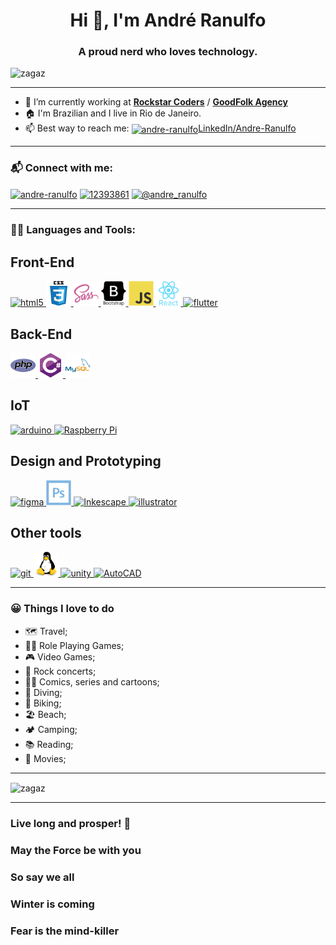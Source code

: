 <h1 align="center">Hi 👋, I'm André Ranulfo</h1>
<h3 align="center">A proud nerd who loves technology.</h3>
<p align="left"> <img src="https://komarev.com/ghpvc/?username=zagaz&label=Profile%20views&color=0e75b6&style=flat" alt="zagaz" /> </p>
<hr>

- 🔭 I’m currently working at <a  href="https://www.rockstarcoders.com/" target="_blank"><strong>Rockstar Coders</strong></a> / <a  href="https://goodfolk.agency/" target="_blank"><strong>GoodFolk Agency</strong></a>
- 🏠 I'm Brazilian and I live in Rio de Janeiro.
- 📫 Best way to reach me:  <a href="https://linkedin.com/in/andre-ranulfo" target="blank"><img align="center" src="https://raw.githubusercontent.com/rahuldkjain/github-profile-readme-generator/master/src/images/icons/Social/linked-in-alt.svg" alt="andre-ranulfo" height="30" width="40" />LinkedIn/Andre-Ranulfo</a>
<hr>
<h3 align="left">📬 Connect with me:</h3>
<p align="left">
<a href="https://linkedin.com/in/andre-ranulfo" target="blank"><img align="center" src="https://raw.githubusercontent.com/rahuldkjain/github-profile-readme-generator/master/src/images/icons/Social/linked-in-alt.svg" alt="andre-ranulfo" height="30" width="40" /></a>
<a href="https://stackoverflow.com/users/12393861" target="blank"><img align="center" src="https://raw.githubusercontent.com/rahuldkjain/github-profile-readme-generator/master/src/images/icons/Social/stack-overflow.svg" alt="12393861" height="30" width="40" /></a>
<a href="https://www.hackerearth.com/@andre_ranulfo" target="blank"><img align="center" src="https://raw.githubusercontent.com/rahuldkjain/github-profile-readme-generator/master/src/images/icons/Social/hackerearth.svg" alt="@andre_ranulfo" height="30" width="40" /></a>
</p>
<hr>
<h3 align="left">👨‍💻 Languages and Tools:</h3>

## Front-End

<a href="https://www.w3schools.com/html/" target="_blank" rel="noreferrer"> <img src="https://seeklogo.com/images/H/html5-logo-EF92D240D7-seeklogo.com.png" alt="html5"  height="40"/> </a> <a href="https://www.w3schools.com/css/" target="_blank" rel="noreferrer"> <img src="https://raw.githubusercontent.com/devicons/devicon/master/icons/css3/css3-original-wordmark.svg" alt="css3" width="40" height="40"/> </a> <a href="https://sass-lang.com" target="_blank" rel="noreferrer"> <img src="https://raw.githubusercontent.com/devicons/devicon/master/icons/sass/sass-original.svg" alt="sass" width="40" height="40"/> </a> 
<a href="https://getbootstrap.com" target="_blank" rel="noreferrer"> <img src="https://raw.githubusercontent.com/devicons/devicon/master/icons/bootstrap/bootstrap-plain-wordmark.svg" alt="bootstrap" width="40" height="40"/> </a> <a href="https://developer.mozilla.org/en-US/docs/Web/JavaScript" target="_blank" rel="noreferrer"> <img src="https://raw.githubusercontent.com/devicons/devicon/master/icons/javascript/javascript-original.svg" alt="javascript" width="40" height="40"/> </a>  <a href="https://reactjs.org/" target="_blank" rel="noreferrer"> <img src="https://raw.githubusercontent.com/devicons/devicon/master/icons/react/react-original-wordmark.svg" alt="react" width="40" height="40"/> </a> </a> <a href="https://flutter.dev" target="_blank" rel="noreferrer"> <img src="https://www.vectorlogo.zone/logos/flutterio/flutterio-icon.svg" alt="flutter" width="40" height="40"/> </a> 

## Back-End
 <a href="https://www.php.net" target="_blank" rel="noreferrer"> <img src="https://raw.githubusercontent.com/devicons/devicon/master/icons/php/php-original.svg" alt="php" width="40" height="40"/> </a> <a href="https://www.w3schools.com/cs/" target="_blank" rel="noreferrer"> <img src="https://raw.githubusercontent.com/devicons/devicon/master/icons/csharp/csharp-original.svg" alt="csharp" width="40" height="40"/> </a> <a href="https://www.mysql.com/" target="_blank" rel="noreferrer"> <img src="https://raw.githubusercontent.com/devicons/devicon/master/icons/mysql/mysql-original-wordmark.svg" alt="mysql" width="40" height="40"/> </a>
 
## IoT
<a href="https://www.arduino.cc/" target="_blank" rel="noreferrer"> <img src="https://cdn.worldvectorlogo.com/logos/arduino-1.svg" alt="arduino" width="40" height="40"/> </a> <a href="https://www.raspberrypi.org/" target="_blank" rel="noreferrer"> <img src="https://seeklogo.com/images/R/raspberry-pi-logo-8240ABBDFE-seeklogo.com.png" alt="Raspberry Pi" height="40"/> </a>



## Design and Prototyping

<a href="https://www.figma.com/" target="_blank" rel="noreferrer"> <img src="https://www.vectorlogo.zone/logos/figma/figma-icon.svg" alt="figma" width="40" height="40"/> </a> <a href="https://www.photoshop.com/en" target="_blank" rel="noreferrer"> <img src="https://raw.githubusercontent.com/devicons/devicon/master/icons/photoshop/photoshop-line.svg" alt="photoshop" width="40" height="40"/> </a> <a href="https://inkscape.org/" target="_blank" rel="noreferrer"> <img src="https://media.inkscape.org/media/resources/file/inkscape.svg" alt="Inkescape" height="40"/> </a> <a href="https://www.adobe.com/in/products/illustrator.html" target="_blank" rel="noreferrer"> <img src="https://www.vectorlogo.zone/logos/adobe_illustrator/adobe_illustrator-icon.svg" alt="illustrator" width="40" height="40"/> </a> 
    
## Other tools
 <a href="https://git-scm.com/" target="_blank" rel="noreferrer"> <img src="https://www.vectorlogo.zone/logos/git-scm/git-scm-icon.svg" alt="git" width="40" height="40"/> </a> <a href="https://www.linux.org/" target="_blank" rel="noreferrer"> <img src="https://raw.githubusercontent.com/devicons/devicon/master/icons/linux/linux-original.svg" alt="linux" width="40" height="40"/> </a> <a href="https://unity.com/" target="_blank" rel="noreferrer"> <img src="https://www.vectorlogo.zone/logos/unity3d/unity3d-icon.svg" alt="unity" width="40" height="40"/> </a> <a href="https://www.autodesk.com/" target="_blank" rel="noreferrer"> <img src="https://www.imaginit.com/Portals/4/ImageCache/ProductDetails/autocad-lt-icon-128px-hd-new.png" alt="AutoCAD" width="40" height="40"/> </a>


<p align="left">
      
  

  
  
  
  

  



  
  
  </p>
<hr>
<h3>😀 Things I love to do</h3>
<ul>
<li><span>🗺 Travel;</span></li>
<li><span>🧙&zwj;♂️ Role Playing Games;</span></li>
<li>🎮 Video Games;</li>
<li>🤘 Rock concerts;</li>
<li>🦸&zwj;♂️ Comics, series and cartoons;</li>
<li>🤿 Diving;</li>
<li>🚴‍ Biking;</li>
<li>🏖️ Beach;</li>
<li>🏕️ Camping;</li>
<li>📚 Reading;</li>
<li>🎥 Movies;</li>
</ul>
<hr>
<p><img align="center" src="https://github-readme-stats.vercel.app/api/top-langs?username=zagaz&show_icons=true&locale=en&layout=compact" alt="zagaz" /></p>
<hr>
<h3> Live long and prosper! 🖖 </h3>
<h3> May the Force be with you </h3>
<h3>So say we all</h3>
<h3>Winter is coming</h3>
<h3>Fear is the mind-killer</h3>
